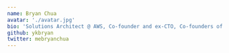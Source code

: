 ```yaml
---
name: Bryan Chua
avatar: './avatar.jpg'
bio: 'Solutions Architect @ AWS, Co-founder and ex-CTO, Co-founders of 3 startups'
github: ykbryan
twitter: mebryanchua
---
```

